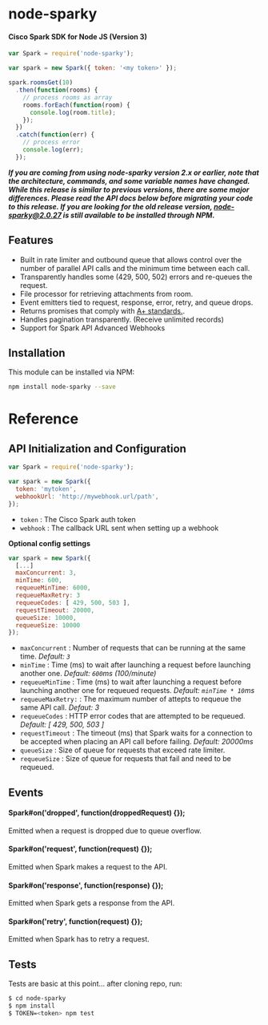 # node-sparky

#### Cisco Spark SDK for Node JS (Version 3)

```js
var Spark = require('node-sparky');

var spark = new Spark({ token: '<my token>' });

spark.roomsGet(10)
  .then(function(rooms) {
    // process rooms as array
    rooms.forEach(function(room) {
      console.log(room.title);
    });
  })
  .catch(function(err) {
    // process error
    console.log(err);
  });
```

***If you are coming from using node-sparky version 2.x or earlier, note that
the architecture, commands, and some variable names have changed. While this
release is similar to previous versions, there are some major differences.
Please read the API docs below before migrating your code to this release.
If you are looking for the old release version, node-sparky@2.0.27 is still
available to be installed through NPM.***

## Features

* Built in rate limiter and outbound queue that allows control over the number
of parallel API calls and the minimum time between each call.
* Transparently handles some (429, 500, 502) errors and re-queues the request.
* File processor for retrieving attachments from room.
* Event emitters tied to request, response, error, retry, and queue drops.
* Returns promises that comply with [A+ standards.](https://promisesaplus.com/).
* Handles pagination transparently. (Receive unlimited records)
* Support for Spark API Advanced Webhooks


## Installation

This module can be installed via NPM:
```bash
npm install node-sparky --save
```


# Reference

## API Initialization and Configuration

```js
var Spark = require('node-sparky');

var spark = new Spark({
  token: 'mytoken',
  webhookUrl: 'http://mywebhook.url/path',
});
```

* `token` : The Cisco Spark auth token
* `webhook` : The callback URL sent when setting up a webhook

**Optional config settings**

```js
var spark = new Spark({
  [...]
  maxConcurrent: 3,
  minTime: 600,
  requeueMinTime: 6000,
  requeueMaxRetry: 3
  requeueCodes: [ 429, 500, 503 ],
  requestTimeout: 20000,
  queueSize: 10000,
  requeueSize: 10000
});
```

* `maxConcurrent` : Number of requests that can be running at the same time.
  *Default: `3`*
* `minTime` : Time (ms) to wait after launching a request before launching
  another one. *Default: `600`ms (100/minute)*
* `requeueMinTime` : Time (ms) to wait after launching a request before
  launching another one for requeued requests. *Default: `minTime * 10`ms*
* `requeueMaxRetry:` : The maximum number of attepts to requeue the same API
  call. *Defaut: 3*
* `requeueCodes` : HTTP error codes that are attempted to be requeued.
  *Default: [ 429, 500, 503 ]*
* `requestTimeout` : The timeout (ms) that Spark waits for a connection to be
  accepted when placing an API call before failing. *Default: 20000ms*
* `queueSize` : Size of queue for requests that exceed rate limiter.
* `requeueSize` : Size of queue for requests that fail and need to be requeued.


## Events

#### Spark#on('dropped', function(droppedRequest) {});
Emitted when a request is dropped due to queue overflow.

#### Spark#on('request', function(request) {});
Emitted when Spark makes a request to the API.

#### Spark#on('response', function(response) {});
Emitted when Spark gets a response from the API.

#### Spark#on('retry', function(request) {});
Emitted when Spark has to retry a request.


## Tests

Tests are basic at this point... after cloning repo, run:

```bash
$ cd node-sparky
$ npm install
$ TOKEN=<token> npm test
```
